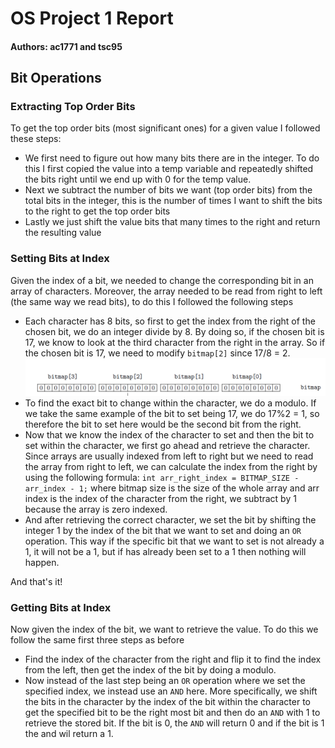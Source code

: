 # OS Project 1 Report
#### Authors: ac1771 and tsc95


## Bit Operations
### Extracting Top Order Bits
To get the top order bits (most significant ones) for a given value I followed these steps:
- We first need to figure out how many bits there are in the integer. To do this I first copied the value into a temp variable and repeatedly shifted the bits right until we end up with 0 for the temp value.
- Next we subtract the number of bits we want (top order bits) from the total bits in the integer, this is the number of times I want to shift the bits to the right to get the top order bits
- Lastly we just shift the value bits that many times to the right and return the resulting value

### Setting Bits at Index
Given the index of a bit, we needed to change the corresponding bit in an array of characters. Moreover, the array needed to be read from right to left (the same way we read bits), to do this I followed the following steps
- Each character has 8 bits, so first to get the index from the right of the chosen bit, we do an integer divide by 8. By doing so, if the chosen bit is 17, we know to look at the third character from the right in the array. So if the chosen bit is 17, we need to modify `bitmap[2]` since 17/8 = 2.
![example](example.png)
- To find the exact bit to change within the character, we do a modulo. If we take the same example of the bit to set being 17, we do 17%2 = 1, so therefore the bit to set here would be the second bit from the right.
- Now that we know the index of the character to set and then the bit to set within the character, we first go ahead and retrieve the character. Since arrays are usually indexed from left to right but we need to read the array from right to left, we can calculate the index from the right by using the following formula: `int arr_right_index = BITMAP_SIZE - arr_index - 1;` where bitmap size is the size of the whole array and arr index is the index of the character from the right, we subtract by 1 because the array is zero indexed.
- And after retrieving the correct character, we set the bit by shifting the integer 1 by the index of the bit that we want to set and doing an `OR` operation. This way if the specific bit that we want to set is not already a 1, it will not be a 1, but if has already been set to a 1 then nothing will happen.

And that's it!
### Getting Bits at Index
Now given the index of the bit, we want to retrieve the value. To do this we follow the same first three steps as before
- Find the index of the character from the right and flip it to find the index from the left, then get the index of the bit by doing a modulo.
- Now instead of the last step being an `OR` operation where we set the specified index, we instead use an `AND` here. More specifically, we shift the bits in the character by the index of the bit within the character to get the specified bit to be the right most bit and then do an `AND` with 1 to retrieve the stored bit. If the bit is 0, the `AND` will return 0 and if the bit is 1 the and wil return a 1.